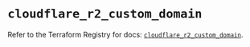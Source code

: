 # `cloudflare_r2_custom_domain`

Refer to the Terraform Registry for docs: [`cloudflare_r2_custom_domain`](https://registry.terraform.io/providers/cloudflare/cloudflare/5.6.0/docs/resources/r2_custom_domain).
